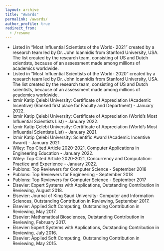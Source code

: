 ```yaml
---
layout: archive
title: "Awards"
permalink: /awards/
author_profile: true
redirect_from:
  - /resume
---
```


* Listed in “Most Influential Scientists of the World- 2021” created by a research team led by Dr. John Ioannidis from Stanford University, USA. The list created by the research team, consisting of US and Dutch scientists, because of an assessment made among millions of academics worldwide.
* Listed in “Most Influential Scientists of the World- 2020” created by a research team led by Dr. John Ioannidis from Stanford University, USA. The list created by the research team, consisting of US and Dutch scientists, because of an assessment made among millions of academics worldwide.
* İzmir Katip Çelebi University: Certificate of Appreciation (Academic Incentive) (Ranked first place for Faculty and Department) - January 2022.
* İzmir Katip Çelebi University: Certificate of Appreciation (World’s Most Influential Scientists List) - January 2022.
* İzmir Katip Çelebi University: Certificate of Appreciation (World’s Most Influential Scientists List) - January 2021.
* İzmir Katip Çelebi University: Scientific Award (Academic Incentive Award) - January 2021.
* Wiley: Top Cited Article 2020-2021, Computer Applications in Engineering Education - January 2022.
* Wiley: Top Cited Article 2020-2021, Concurrency and Computation: Practice and Experience - January 2022.
* Publons: Top Reviewers for Computer Science - September 2018
* Publons: Top Reviewers for Engineering - September 2018
* Publons: Top Reviewers for Computer Science - September 2017
* Elsevier: Expert Systems with Applications, Outstanding Contribution in Reviewing, August 2018.
* Elsevier: Journal of King Saud University- Computer and Information Sciences, Outstanding Contribution in Reviewing, September 2017.
* Elsevier: Applied Soft Computing, Outstanding Contribution in Reviewing, May 2017.
* Elsevier: Mathematical Biosciences, Outstanding Contribution in Reviewing, February 2017.
* Elsevier: Expert Systems with Applications, Outstanding Contribution in Reviewing, July 2016.
* Elsevier: Applied Soft Computing, Outstanding Contribution in Reviewing, May 2015.

